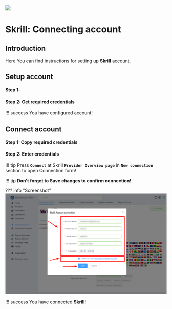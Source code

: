 <img src="https://static.openfintech.io/payment_providers/skrill/logo.svg?w=400" width="400px">

# Skrill: Connecting account

## Introduction

Here You can find  instructions for setting up **Skrill**  account.

## Setup account

#### Step 1: 



#### Step 2: Get required credentials


!!! success
    You have configured account!




## Connect account

#### Step 1: Copy required credentials


#### Step 2: Enter credentials

!!! tip
    Press **```Connect```** at Skrill **```Provider Overview page```** in **```New connection```** section to open Connection form!


!!! tip
    **Don't forget to Save changes to confirm connection!**

??? info "Screenshot"
    [![Step 3](images/skrill-step_connect.png)](images/skrill-step_connect.png)


!!! success
    You have connected **Skrill**!
